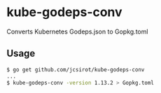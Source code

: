 # kube-godeps-conv
Converts Kubernetes Godeps.json to Gopkg.toml

## Usage

```sh
$ go get github.com/jcsirot/kube-godeps-conv
...
$ kube-godeps-conv -version 1.13.2 > Gopkg.toml
```
